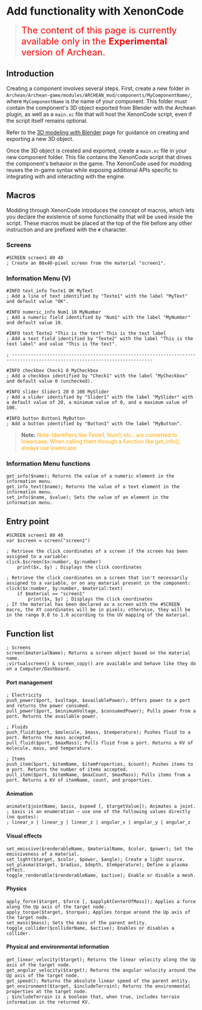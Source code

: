 # Add functionality with XenonCode

> <font color="red" size="5">The content of this page is currently available only in the **Experimental** version of Archean.</font>

## Introduction
Creating a component involves several steps. First, create a new folder in `Archean/Archean-game/modules/ARCHEAN_mod/components/MyComponentName/`, where `MyComponentName` is the name of your component. This folder must contain the component's 3D object exported from Blender with the Archean plugin, as well as a `main.xc` file that will host the XenonCode script, even if the script itself remains optional.

Refer to the [3D modeling with Blender](blender.md) page for guidance on creating and exporting a new 3D object.

Once the 3D object is created and exported, create a `main.xc` file in your new component folder. This file contains the XenonCode script that drives the component's behavior in the game. The XenonCode used for modding reuses the in-game syntax while exposing additional APIs specific to integrating with and interacting with the engine.

## Macros
Modding through XenonCode introduces the concept of macros, which lets you declare the existence of some functionality that will be used inside the script. These macros must be placed at the top of the file before any other instruction and are prefixed with the `#` character.

### Screens
```xc
#SCREEN screen1 80 40
; Create an 80x40-pixel screen from the material "screen1".
```

### Information Menu (V)
```xc
#INFO text_info Texte1 OK MyText
; Add a line of text identified by "Texte1" with the label "MyText" and default value "OK".

#INFO numeric_info Num1 10 MyNumber
; Add a numeric field identified by "Num1" with the label "MyNumber" and default value 10.

#INFO text Texte2 "This is the text" This is the text label
; Add a text field identified by "Texte2" with the label "This is the text label" and value "This is the text".

; --------------------------------------------------------------------------------------------------------------------------

#INFO checkbox Check1 0 MyCheckbox
; Add a checkbox identified by "Check1" with the label "MyCheckbox" and default value 0 (unchecked).

#INFO slider Slider1 20 0 100 MySlider
; Add a slider identified by "Slider1" with the label "MySlider" with a default value of 20, a minimum value of 0, and a maximum value of 100.

#INFO button Button1 MyButton
; Add a button identified by "Button1" with the label "MyButton".
```

> **Note:** <font color="orange">Note: Identifiers like Texte1, Num1, etc.. are converted to lowercase. When calling them through a function like get_info(), always use lowercase.</font>

### Information Menu functions
```xc
get_info($name); Returns the value of a numeric element in the information menu.
get_info_text($name); Returns the value of a text element in the information menu.
set_info($name, $value); Sets the value of an element in the information menu.
```
## Entry point
```xc
#SCREEN screen1 80 40
var $screen = screen("screen1")

; Retrieve the click coordinates of a screen if the screen has been assigned to a variable:
click.$screen($x:number, $y:number)
	print($x, $y) ; Displays the click coordinates

; Retrieve the click coordinates on a screen that isn't necessarily assigned to a variable, or on any material present in the component:
click($x:number, $y:number, $material:text)
	if $material == "screen1"
		print($x, $y) ; Displays the click coordinates
; If the material has been declared as a screen with the #SCREEN macro, the XY coordinates will be in pixels; otherwise, they will be in the range 0.0 to 1.0 according to the UV mapping of the material.
```

## Function list

```xc
; Screens
screen($materialName); Returns a screen object based on the material name.
;virtualscreen() & screen_copy() are available and behave like they do on a Computer/Dashboard.
```
#### Port management
```xc
; Electricity
push_power($port, $voltage, $availablePower); Offers power to a port and returns the power consumed.
pull_power($port, $minimumVoltage, $consumedPower); Pulls power from a port. Returns the available power.

; Fluids
push_fluid($port, $molecule, $mass, $temperature); Pushes fluid to a port. Returns the mass accepted.
pull_fluid($port, $maxMass); Pulls fluid from a port. Returns a KV of molecule, mass, and temperature.

; Items
push_item($port, $itemName, $itemProperties, $count); Pushes items to a port. Returns the number of items accepted.
pull_item($port, $itemName, $maxCount, $maxMass); Pulls items from a port. Returns a KV of itemName, count, and properties.
```

#### Animation
```xc
animate($jointName, $axis, $speed [, $targetValue]); Animates a joint.
; $axis is an enumeration — use one of the following values directly (no quotes):
; linear_x | linear_y | linear_z | angular_x | angular_y | angular_z

```

#### Visual effects
```xc
set_emissive($renderableName, $materialName, $color, $power); Set the emissiveness of a material.
set_light($target, $color, $power, $angle); Create a light source.
set_plasma($target, $radius, $depth, $temperature); Define a plasma effect.
toggle_renderable($renderableName, $active); Enable or disable a mesh.
```

<!-- #### Audio effects
```xc
play_tone($target, $toneMode, $frequency, $amplitude);
; $toneMode is an enumeration — use one of the following values directly (no quotes):
; sine_wave | square_wave | triangle_wave | sawtooth_wave
; To play several sounds simultaneously, create multiple $target values and call play_tone() for each one.
``` -->

#### Physics
```xc
apply_force($target, $force [, $applyAtCenterOfMass]); Applies a force along the Up axis of the target node.
apply_torque($target, $torque); Applies torque around the Up axis of the target node.
set_mass($mass); Sets the mass of the parent entity.
toggle_collider($colliderName, $active); Enables or disables a collider.
```

#### Physical and environmental information
```xc
get_linear_velocity($target); Returns the linear velocity along the Up axis of the target node.
get_angular_velocity($target); Returns the angular velocity around the Up axis of the target node.
get_speed(); Returns the absolute linear speed of the parent entity.
get_environment($target, $includeTerrain); Returns the environmental properties at the target node.
; $includeTerrain is a boolean that, when true, includes terrain information in the returned KV.
```


